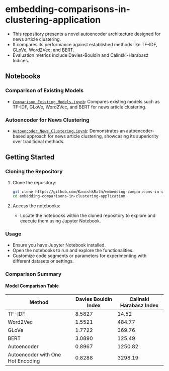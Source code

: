 
# embedding-comparisons-in-clustering-application

- This repository presents a novel autoencoder architecture designed for news article clustering.
- It compares its performance against established methods like TF-IDF, GLoVe, Word2Vec, and BERT.
- Evaluation metrics include Davies-Bouldin and Calinski-Harabasz Indices.

## Notebooks

### Comparison of Existing Models
- [`Comparison_Existing_Models.ipynb`](Comparison_Existing_Models.ipynb): Compares existing models such as TF-IDF, GLoVe, Word2Vec, and BERT for news article clustering.

### Autoencoder for News Clustering
- [`Autoencoder_News_Clustering.ipynb`](Autoencoder_News_Clustering.ipynb): Demonstrates an autoencoder-based approach for news article clustering, showcasing its superiority over traditional methods.

## Getting Started

### Cloning the Repository

1. Clone the repository:

    ```bash
    git clone https://github.com/KanishkRath/embedding-comparisons-in-clustering-application.git
    cd embedding-comparisons-in-clustering-application
    ```

2. Access the notebooks:

    - Locate the notebooks within the cloned repository to explore and execute them using Jupyter Notebook.

### Usage

- Ensure you have Jupyter Notebook installed.
- Open the notebooks to run and explore the functionalities.
- Customize code segments or parameters for experimenting with different datasets or settings.

### Comparison Summary

#### Model Comparison Table

| Method                            | Davies Bouldin Index | Calinski Harabasz Index |
|-----------------------------------|----------------------|-------------------------|
| TF-IDF                            | 8.5827               | 14.52                   |
| Word2Vec                          | 1.5521               | 484.77                  |
| GLoVe                             | 1.7722               | 369.76                  |
| BERT                              | 3.0890               | 125.49                  |
| Autoencoder                       | 0.8967               | 1250.82                 |
| Autoencoder with One Hot Encoding | 0.8288               | 3298.19                 |


